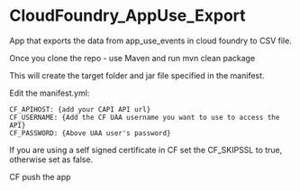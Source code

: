# CloudFoundry_AppUse_Export
App that exports the data from app_use_events in cloud foundry to CSV file.


Once you clone the repo - use Maven and run 
mvn clean package

This will create the target folder and jar file specified in the manifest.

Edit the manifest.yml:

    CF_APIHOST: {add your CAPI API url}
    CF_USERNAME: {Add the CF UAA username you want to use to access the API}
    CF_PASSWORD: {Above UAA user's password}
    
If you are using a self signed certificate in CF set the CF_SKIPSSL to true, otherwise set as false.

CF push the app

